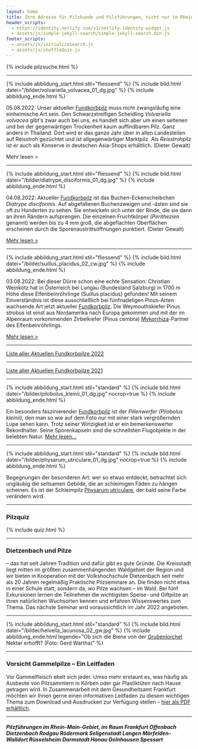 ```yaml
---
layout: home
title: Ihre Adresse für Pilzkunde und Pilzführungen, nicht nur im Rhein-Main-Gebiet
header_scripts:
  - https://identity.netlify.com/v1/netlify-identity-widget.js
  - assets/js/simple-jekyll-search/simple-jekyll-search.min.js
footer_scripts:
  - assets/js/initializeSearch.js
  - assets/js/shuffleQuiz.js
---
```

{% include pilzsuche.html %}

- - -

{% include abbildung_start.html stil="fliessend" %}
{% include bild.html datei="/bilder/volvariella_volvacea_01_dg.jpg" %}
{% include abbildung_ende.html %}

05.08.2022: Unser aktueller [Fundkorbpilz](AA "Glossar-") muss nicht zwangsläufig eine einheimische Art sein. Den Schwarzstreifigen Scheidling *Volvariella volvacea* gibt's zwar auch bei uns, es handelt sich aber um einen seltenen und bei der gegenwärtigen Trockenheit kaum auffindbaren Pilz. Ganz anders in Thailand. Dort wird er das ganze Jahr über in allen Landesteilen auf Reisstroh gezüchtet und ist allgegenwärtiger Marktpilz. Als *Reisstrohpilz* ist er auch als Konserve in deutschen Asia-Shops erhältlich. (Dieter Gewalt)

Mehr lesen >

<div style="clear:  both"></div>

- - -

{% include abbildung_start.html stil="fliessend" %}
{% include bild.html datei="/bilder/diatrype_disciformis_01_dg.jpg" %}
{% include abbildung_ende.html %}

04.08.2022: Aktueller [Fundkorbpilz](AA "Glossar-") ist das Buchen-Eckenscheibchen *Diatrype disciformis*. Auf abgefallenen Buchenzweigen und -ästen sind sie oft zu Hunderten zu sehen. Sie entwickeln sich unter der Rinde, die sie dann an ihren Rändern aufsprengen. Die einzelnen Fruchtkörper (*Perithezien* genannt) werden bis zu 4 mm groß, die abgeflachten Oberflächen erscheinen durch die Sporenaustrittsöffnungen punktiert. (Dieter Gewalt)

[Mehr lesen >](/pilze/diatrype-disciformis-buchen-eckenscheibchen)

<div style="clear:  both"></div>

- - -

{% include abbildung_start.html stil="fliessend" %}
{% include bild.html datei="/bilder/suillus_placidus_02_cw.jpg" %}
{% include abbildung_ende.html %}

03.08.2022: Bei dieser Dürre schon eine echte Sensation: Christian Weinkötz hat in Österreich bei Lungau (Bundesland Salzburg) in 1700 m Höhe diese Elfenbeinröhrlinge (Suillus placidus) gefunden! Mit seinem Einverständnis ist diese ausschließlich bei fünfnadeligen Pinus-Arten wachsende Art jetzt aktueller [Fundkorbpilz](AA "Glossar-"). Die Weymouthskiefer Pinus strobus ist einst aus Nordamerika nach Europa gekommen und mit der im Alpenraum vorkommenden Zirbelkiefer (Pinus cembra) [Mykorrhiza](Mykorrhiza "Glossar")-Partner des Elfenbeinröhrlings. 

[Mehr lesen >](/pilze/suillus-placidus-elfenbeinröhrling)

<div style="clear:  both"></div>

- - -

[Liste aller Aktuellen Fundkorbpilze 2022](/artikel/liste-aller-aktuellen-fundkorbpilze-2022.html)

- - -

[Liste aller Aktuellen Fundkorbpilze 2021](/artikel/liste-aller-aktuellen-fundkorbpilze-2021.html)

- - -

{% include abbildung_start.html stil="standard" %}
{% include bild.html datei="/bilder/pilobolus_kleinii_01_dg.jpg" nocrop=true %}
{% include abbildung_ende.html %}

Ein besonders faszinierender [Fundkorbpilz](AA "Glossar-") ist der *Pillenwerfer (Pilobolus kleinii)*, den man so wie auf dem Foto nur mit einer stark vergrößernden Lupe sehen kann. Trotz seiner Winzigkeit ist er ein bemerkenswerter Rekordhalter. Seine Sporenkapseln sind die schnellsten Flugobjekte in der belebten Natur. [Mehr lesen...](/pilze/pilobolus-kleinii-pillenwerfer)

- - -

{% include abbildung_start.html stil="standard" %}
{% include bild.html datei="/bilder/physarum_utriculare_01_dg.jpg" nocrop=true %}
{% include abbildung_ende.html %}

Begegnungen der besonderen Art: wer so etwas entdeckt, betrachtet sich ungläubig die seltsamen Gebilde, die an schleimigen Fäden zu hängen scheinen. Es ist der Schleimpilz [Physarum utriculare](/pilze/physarum-utriculare-fadenfruchtschleimpilz), der bald seine Farbe verändern wird.

- - -

### Pilzquiz

{% include quiz.html %}

- - -

### Dietzenbach und Pilze

– das hat seit Jahren Tradition und dafür gibt es gute Gründe. Die Kreisstadt liegt mitten im größten zusammenhängenden Waldgebiet der Region und wir bieten in Kooperation mit der Volkshochschule Dietzenbach seit mehr als 20 Jahren regelmäßig Praktische Pilzseminare an. Die finden nicht etwa in einer Schule statt, sondern da, wo Pilze wachsen – im Wald. Bei fünf Exkursionen lernen die Teilnehmer die wichtigsten Speise- und Giftpilze an ihren natürlichen Wuchsorten kennen und erfahren Wissenswertes zum Thema. Das nächste Seminar wrd voraussichtlich im Jahr 2022 angeboten.  

- - -

{% include abbildung_start.html stil="standard" %}
{% include bild.html datei="/bilder/helvella_lacunosa_02_gw.jpg" %}
{% include abbildung_ende.html legende="Ob sich die Biene von der <a href='/pilze/helvella-lacunosa-grubenlorchel'>Grubenlorchel</a> Nektar erhofft?  (Foto: Gerd Wartha)" %}

- - -

### Vorsicht Gammelpilze – Ein Leitfaden

Vor Gammelfleisch ekelt sich jeder. Umso mehr erstaunt es, was häufig als Ausbeute von Pilzsammlern in Körben oder gar Plastiktüten nach Hause getragen wird. In Zusammenarbeit mit dem Gesundheitsamt Frankfurt möchten wir Ihnen gerne einen informativen Leitfaden zu diesem wichtigen Thema zum Download und Ausdrucken zur Verfügung stellen – [hier als PDF erhältlich](/assets/docs/Fundkorb.de-Gammelpilze.pdf).

- - -

##### Pilzführungen im Rhein-Main-Gebiet, im Raum Frankfurt Offenbach Dietzenbach Rodgau Rödermark Seligenstadt Langen Mörfelden-Walldort Rüsselsheim Darmstadt Hanau Gelnhausen Spessart